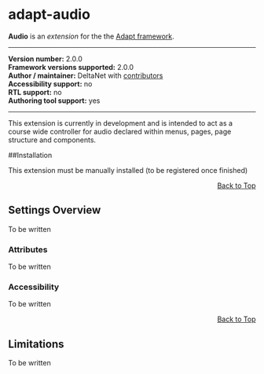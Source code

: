 # adapt-audio

**Audio** is an *extension* for the the [Adapt framework](https://github.com/adaptlearning/adapt_framework).   

----------------------------
**Version number:**  2.0.0     
**Framework versions supported:**  2.0.0     
**Author / maintainer:** DeltaNet with [contributors](https://github.com/deltanet/adapt-audio/graphs/contributors)     
**Accessibility support:** no  
**RTL support:** no     
**Authoring tool support:** yes

----------------------------

This extension is currently in development and is intended to act as a course wide controller for audio declared within menus, pages, page structure and components.

##Installation

This extension must be manually installed (to be registered once finished)

<div float align=right><a href="#top">Back to Top</a></div>

## Settings Overview

To be written

### Attributes

To be written

### Accessibility

To be written
 
<div float align=right><a href="#top">Back to Top</a></div>

## Limitations
 
To be written
